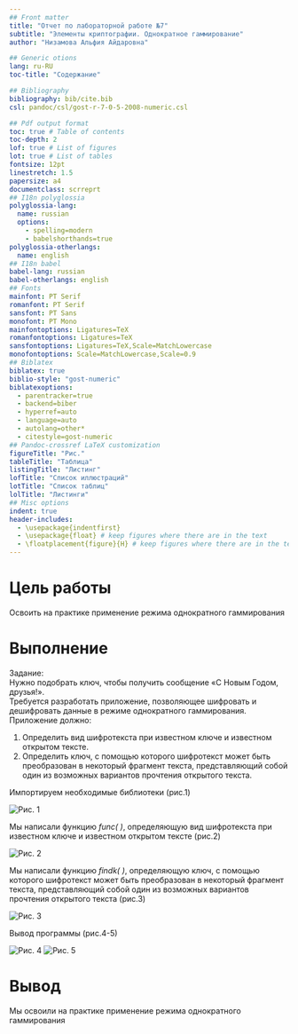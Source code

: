 ```yaml
---
## Front matter
title: "Отчет по лабораторной работе №7"
subtitle: "Элементы криптографии. Однократное гаммирование"
author: "Низамова Альфия Айдаровна"

## Generic otions
lang: ru-RU
toc-title: "Содержание"

## Bibliography
bibliography: bib/cite.bib
csl: pandoc/csl/gost-r-7-0-5-2008-numeric.csl

## Pdf output format
toc: true # Table of contents
toc-depth: 2
lof: true # List of figures
lot: true # List of tables
fontsize: 12pt
linestretch: 1.5
papersize: a4
documentclass: scrreprt
## I18n polyglossia
polyglossia-lang:
  name: russian
  options:
	- spelling=modern
	- babelshorthands=true
polyglossia-otherlangs:
  name: english
## I18n babel
babel-lang: russian
babel-otherlangs: english
## Fonts
mainfont: PT Serif
romanfont: PT Serif
sansfont: PT Sans
monofont: PT Mono
mainfontoptions: Ligatures=TeX
romanfontoptions: Ligatures=TeX
sansfontoptions: Ligatures=TeX,Scale=MatchLowercase
monofontoptions: Scale=MatchLowercase,Scale=0.9
## Biblatex
biblatex: true
biblio-style: "gost-numeric"
biblatexoptions:
  - parentracker=true
  - backend=biber
  - hyperref=auto
  - language=auto
  - autolang=other*
  - citestyle=gost-numeric
## Pandoc-crossref LaTeX customization
figureTitle: "Рис."
tableTitle: "Таблица"
listingTitle: "Листинг"
lofTitle: "Список иллюстраций"
lotTitle: "Список таблиц"
lolTitle: "Листинги"
## Misc options
indent: true
header-includes:
  - \usepackage{indentfirst}
  - \usepackage{float} # keep figures where there are in the text
  - \floatplacement{figure}{H} # keep figures where there are in the text
---
```


# Цель работы

Освоить на практике применение режима однократного гаммирования

# Выполнение

Задание:  
Нужно подобрать ключ, чтобы получить сообщение «С Новым Годом,
друзья!».  
Требуется разработать приложение, позволяющее шифровать и
дешифровать данные в режиме однократного гаммирования.  
Приложение
должно:
1. Определить вид шифротекста при известном ключе и известном открытом тексте.
2. Определить ключ, с помощью которого шифротекст может быть преобразован в некоторый фрагмент текста, представляющий собой один из
возможных вариантов прочтения открытого текста.  

Импортируем необходимые библиотеки (рис.1)

![Рис. 1]( img/1.png )

Мы написали функцию *func( )*, определяющую вид шифротекста при известном ключе и известном открытом тексте (рис.2)

![Рис. 2]( img/2.png )


Мы написали функцию *findk( )*, определяющую ключ, с помощью которого шифротекст может быть преобразован в некоторый фрагмент текста, представляющий собой один из
возможных вариантов прочтения открытого текста (рис.3)   

![Рис. 3]( img/3.png )

Вывод программы (рис.4-5)

![Рис. 4]( img/4.png )
![Рис. 5]( img/5.png )

  
# Вывод

Мы освоили на практике применение режима однократного гаммирования